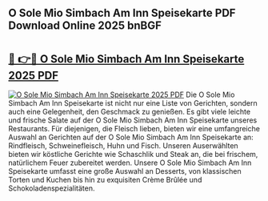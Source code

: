 ## O Sole Mio Simbach Am Inn Speisekarte PDF Download Online 2025 bnBGF

# <h2><a href="http://gc72fy2.nevu.top/?p=O+Sole+Mio+Simbach+Am+Inn+Speisekarte">🔗 👉🔴 O Sole Mio Simbach Am Inn Speisekarte 2025 PDF</a></h2>

[![O Sole Mio Simbach Am Inn Speisekarte 2025 PDF](https://i.imgur.com/dBaPXMq.png)](http://gc72fy2.nevu.top/?p=O+Sole+Mio+Simbach+Am+Inn+Speisekarte)
Die O Sole Mio Simbach Am Inn Speisekarte ist nicht nur eine Liste von Gerichten, sondern auch eine Gelegenheit, den Geschmack zu genießen. Es gibt viele leichte und frische Salate auf der O Sole Mio Simbach Am Inn Speisekarte unseres Restaurants. Für diejenigen, die Fleisch lieben, bieten wir eine umfangreiche Auswahl an Gerichten auf der O Sole Mio Simbach Am Inn Speisekarte an: Rindfleisch, Schweinefleisch, Huhn und Fisch. Unseren Auserwählten bieten wir köstliche Gerichte wie Schaschlik und Steak an, die bei frischem, natürlichem Feuer zubereitet werden. Unsere O Sole Mio Simbach Am Inn Speisekarte umfasst eine große Auswahl an Desserts, von klassischen Torten und Kuchen bis hin zu exquisiten Crème Brûlée und Schokoladenspezialitäten.
